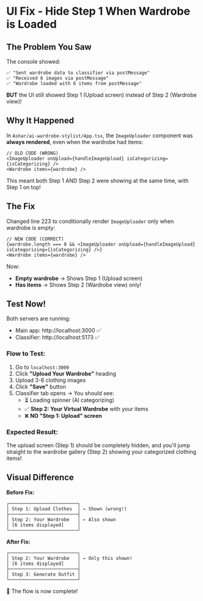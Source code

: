 # UI Fix - Hide Step 1 When Wardrobe is Loaded

## The Problem You Saw
The console showed:
```
✅ "Sent wardrobe data to classifier via postMessage"
✅ "Received 6 images via postMessage" 
✅ "Wardrobe loaded with 6 items from postMessage"
```

**BUT** the UI still showed Step 1 (Upload screen) instead of Step 2 (Wardrobe view)!

## Why It Happened
In `Ashar/ai-wardrobe-stylist/App.tsx`, the `ImageUploader` component was **always rendered**, even when the wardrobe had items:

```tsx
// OLD CODE (WRONG)
<ImageUploader onUpload={handleImageUpload} isCategorizing={isCategorizing} />
<Wardrobe items={wardrobe} />
```

This meant both Step 1 AND Step 2 were showing at the same time, with Step 1 on top!

## The Fix
Changed line 223 to conditionally render `ImageUploader` only when wardrobe is empty:

```tsx
// NEW CODE (CORRECT)
{wardrobe.length === 0 && <ImageUploader onUpload={handleImageUpload} isCategorizing={isCategorizing} />}
<Wardrobe items={wardrobe} />
```

Now:
- **Empty wardrobe** → Shows Step 1 (Upload screen)
- **Has items** → Shows Step 2 (Wardrobe view) only!

## Test Now!

Both servers are running:
- Main app: http://localhost:3000 ✅
- Classifier: http://localhost:5173 ✅

### Flow to Test:
1. Go to `localhost:3000`
2. Click **"Upload Your Wardrobe"** heading
3. Upload 3-6 clothing images
4. Click **"Save"** button
5. Classifier tab opens → You should see:
   - ⏳ Loading spinner (AI categorizing)
   - ✅ **Step 2: Your Virtual Wardrobe** with your items
   - ❌ **NO "Step 1: Upload" screen**

### Expected Result:
The upload screen (Step 1) should be completely hidden, and you'll jump straight to the wardrobe gallery (Step 2) showing your categorized clothing items!

## Visual Difference

**Before Fix:**
```
┌─────────────────────────┐
│ Step 1: Upload Clothes  │ ← Shown (wrong!)
├─────────────────────────┤
│ Step 2: Your Wardrobe   │ ← Also shown
│ [6 items displayed]     │
└─────────────────────────┘
```

**After Fix:**
```
┌─────────────────────────┐
│ Step 2: Your Wardrobe   │ ← Only this shown!
│ [6 items displayed]     │
├─────────────────────────┤
│ Step 3: Generate Outfit │
└─────────────────────────┘
```

🎉 The flow is now complete!
